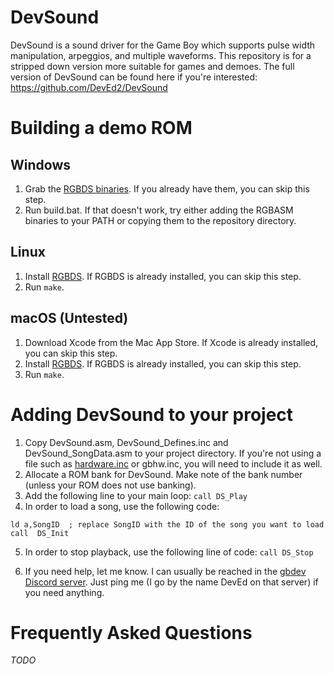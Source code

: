 # DevSound
DevSound is a sound driver for the Game Boy which supports pulse width manipulation, arpeggios, and multiple waveforms. This repository is for a stripped down version more suitable for games and demoes. The full version of DevSound can be found here if you're interested: https://github.com/DevEd2/DevSound

# Building a demo ROM

## Windows
1. Grab the [RGBDS binaries](https://github.com/rednex/rgbds/releases). If you already have them, you can skip this step.
2. Run build.bat. If that doesn't work, try either adding the RGBASM binaries to your PATH or copying them to the repository directory.

## Linux
1. Install [RGBDS](https://github.com/rednex/rgbds). If RGBDS is already installed, you can skip this step.
2. Run `make`.

## macOS (Untested)
1. Download Xcode from the Mac App Store. If Xcode is already installed, you can skip this step.
2. Install [RGBDS](https://github.com/rednex/rgbds). If RGBDS is already installed, you can skip this step.
3. Run `make`.

# Adding DevSound to your project
1. Copy DevSound.asm, DevSound_Defines.inc and DevSound_SongData.asm to your project directory. If you're not using a file such as [hardware.inc](https://github.com/tobiasvl/hardware.inc) or gbhw.inc, you will need to include it as well.
2. Allocate a ROM bank for DevSound. Make note of the bank number (unless your ROM does not use banking).
3. Add the following line to your main loop: `call DS_Play`
4. In order to load a song, use the following code:
```
ld a,SongID  ; replace SongID with the ID of the song you want to load
call  DS_Init
```
5. In order to stop playback, use the following line of code: `call DS_Stop`

6. If you need help, let me know. I can usually be reached in the [gbdev Discord server](https://discord.gg/gpBxq85). Just ping me (I go by the name DevEd on that server) if you need anything.

# Frequently Asked Questions
*TODO*

